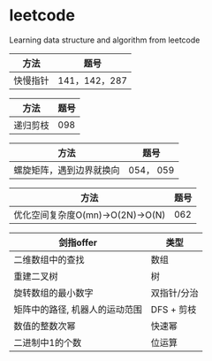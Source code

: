 # leetcode

Learning data structure and algorithm from leetcode

方法 | 题号
-|-
快慢指针 | 141，142，287

方法 | 题号
-|-
递归剪枝 | 098

方法 | 题号
-|-
螺旋矩阵，遇到边界就换向 | 054， 059

方法 | 题号
-|-
优化空间复杂度O(mn)->O(2N)->O(N) | 062

剑指offer | 类型
-|-
二维数组中的查找 | 数组
重建二叉树 | 树
旋转数组的最小数字 | 双指针/分治
矩阵中的路径, 机器人的运动范围 | DFS + 剪枝
数值的整数次幂 | 快速幂
二进制中1的个数 | 位运算
